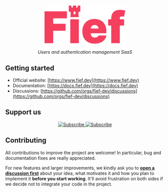 <p align="center">
  <img src="https://raw.githubusercontent.com/fief-dev/.github/main/logos/logo-full-red.svg?sanitize=true" alt="Fief" width="256">
</p>

<p align="center">
    <em>Users and authentication management SaaS</em>
</p>

## Getting started

* Official website: [https://www.fief.dev](https://www.fief.dev)
* Documentation: [https://docs.fief.dev](https://docs.fief.dev)
* Discussions: [https://github.com/orgs/fief-dev/discussions](https://github.com/orgs/fief-dev/discussions)

## Support us

<p align="center">
    <a href="https://buy.polar.sh/polar_cl_dR8q40YNYzhNdk2BLJ58WKEWoFQYMr-5XAgISd-RXwE">
    <picture>
      <source media="(prefers-color-scheme: dark)" srcset="https://polar.sh/embed/product.svg?organizationId=817c5dcd-16e2-48c9-8239-85748fefb600&productId=f205ba31-c115-48fc-8b58-105ee21b16c3&productPriceId=68fc7326-c6d7-40dc-ba0c-146fabce2c7e&darkmode">
      <img alt="Subscribe" src="https://polar.sh/embed/product.svg?organizationId=817c5dcd-16e2-48c9-8239-85748fefb600&productId=f205ba31-c115-48fc-8b58-105ee21b16c3&productPriceId=68fc7326-c6d7-40dc-ba0c-146fabce2c7e">
    </picture>
    </a>
    <a href="https://buy.polar.sh/polar_cl_ErAMORsiTHNzI1fZId8F3PjWrplP1JBhHnsUMqF3ii4">
    <picture>
      <source media="(prefers-color-scheme: dark)" srcset="https://polar.sh/embed/product.svg?organizationId=817c5dcd-16e2-48c9-8239-85748fefb600&productId=3ccbb338-42b7-4aa7-b527-36a1cefc07ff&productPriceId=68ffe0dc-c6c9-4f7e-aec7-b8c1cf6a9d5e&darkmode">
      <img alt="Subscribe" src="https://polar.sh/embed/product.svg?organizationId=817c5dcd-16e2-48c9-8239-85748fefb600&productId=3ccbb338-42b7-4aa7-b527-36a1cefc07ff&productPriceId=68ffe0dc-c6c9-4f7e-aec7-b8c1cf6a9d5e">
    </picture>
    </a>
</p>

## Contributing

All contributions to improve the project are welcome! In particular, bug and documentation fixes are really appreciated.

For new features and larger improvements, we kindly ask you to [**open a discussion first**](https://github.com/fief-dev/fief/discussions/new?category=ideas) about your idea, what motivates it and how you plan to implement it **before you start working**. It'll avoid frustration on both sides if we decide not to integrate your code in the project.
